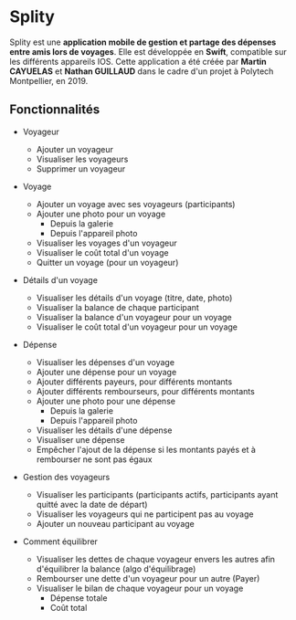 # Splity

Splity est une **application mobile de gestion et partage des dépenses entre amis lors de voyages**. Elle est développée en **Swift**, compatible sur les différents appareils IOS.
Cette application a été créée par **Martin CAYUELAS** et **Nathan GUILLAUD** dans le cadre d'un projet à Polytech Montpellier, en 2019.


## Fonctionnalités

- Voyageur
    - Ajouter un voyageur
    - Visualiser les voyageurs
    - Supprimer un voyageur

- Voyage
    - Ajouter un voyage avec ses voyageurs (participants)
    - Ajouter une photo pour un voyage
        -   Depuis la galerie
        -   Depuis l'appareil photo
    - Visualiser les voyages d'un voyageur
    - Visualiser le coût total d'un voyage
    - Quitter un voyage (pour un voyageur)

- Détails d'un voyage
    - Visualiser les détails d'un voyage (titre, date, photo)
    - Visualiser la balance de chaque participant
    - Visualiser la balance d'un voyageur pour un voyage
    - Visualiser le coût total d'un voyageur pour un voyage

- Dépense
    - Visualiser les dépenses d'un voyage
    - Ajouter une dépense pour un voyage
    - Ajouter différents payeurs, pour différents montants
    - Ajouter différents rembourseurs, pour différents montants
    - Ajouter une photo pour une dépense
        -   Depuis la galerie
        -   Depuis l'appareil photo
    - Visualiser les détails d'une dépense
    - Visualiser une dépense
    - Empêcher l'ajout de la dépense si les montants payés et à rembourser ne sont pas égaux

- Gestion des voyageurs
    - Visualiser les participants (participants actifs, participants ayant quitté avec la date de départ)
    - Visualiser les voyageurs qui ne participent pas au voyage
    - Ajouter un nouveau participant au voyage

- Comment équilibrer
    - Visualiser les dettes de chaque voyageur envers les autres afin d'équilibrer la balance (algo d'équilibrage)
    - Rembourser une dette d'un voyageur pour un autre (Payer)
    - Visualiser le bilan de chaque voyageur pour un voyage
        - Dépense totale
        - Coût total
